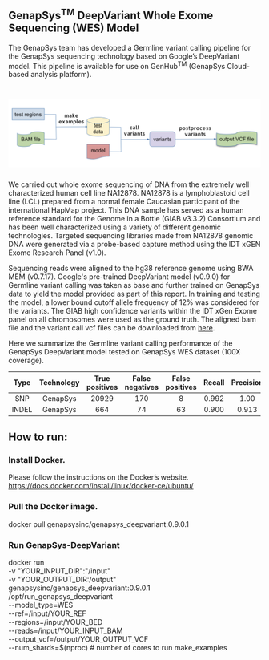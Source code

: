 ## GenapSys<sup>TM</sup> DeepVariant Whole Exome Sequencing (WES) Model

The GenapSys team has developed a Germline variant calling pipeline for the GenapSys sequencing technology based on Google’s DeepVariant model. This pipeline is available for use on GenHub<sup>TM</sup> (GenapSys Cloud-based analysis platform).

![Pipeline Image](/images/pipeline.png)
===

We carried out whole exome sequencing of DNA from the extremely well characterized human cell line NA12878. NA12878 is a lymphoblastoid cell line (LCL) prepared from a normal female Caucasian participant of the international HapMap project. This DNA sample has served as a human reference standard for the Genome in a Bottle (GIAB v3.3.2) Consortium and has been well characterized using a variety of different genomic technologies. Targeted sequencing libraries made from NA12878 genomic DNA were generated via a probe-based capture method using the IDT xGEN Exome Research Panel (v1.0). 

Sequencing reads were aligned to the hg38 reference genome using BWA MEM (v0.7.17). Google's pre-trained DeepVariant model (v0.9.0) for Germline variant calling was taken as base and further trained on GenapSys data to yield the model provided as part of this report. In training and testing the model, a lower bound cutoff allele frequency of 12% was considered for the variants. The GIAB high confidence variants within the IDT xGen Exome panel on all chromosomes were used as the ground truth. The aligned bam file and the variant call vcf files can be downloaded from [here](https://Addlink.com). 

Here we summarize the Germline variant calling performance of the GenapSys DeepVariant model tested on GenapSys WES dataset (100X coverage).

Type | Technology | True positives | False negatives | False positives | Recall | Precision | F1-Score
:--: | :--------: | :------------: | :-------------: | :-------------: | :----: | :-------: | :-------------:
SNP | GenapSys | 20929 | 170 | 8 | 0.992 | 1.00 | 0.996
INDEL | GenapSys | 664 | 74 | 63 | 0.900 | 0.913 | 0.906




## How to run:

### Install Docker.
Please follow the instructions on the Docker’s website.
https://docs.docker.com/install/linux/docker-ce/ubuntu/

### Pull the Docker image.
docker pull genapsysinc/genapsys_deepvariant:0.9.0.1

### Run GenapSys-DeepVariant
docker run \
  -v "YOUR_INPUT_DIR":"/input" \
  -v "YOUR_OUTPUT_DIR:/output" \
  genapsysinc/genapsys_deepvariant:0.9.0.1 \
  /opt/run_genapsys_deepvariant \
  --model_type=WES \
  --ref=/input/YOUR_REF \
  --regions=/input/YOUR_BED \
  --reads=/input/YOUR_INPUT_BAM \
  --output_vcf=/output/YOUR_OUTPUT_VCF \
  --num_shards=$(nproc)  # number of cores to run make_examples



